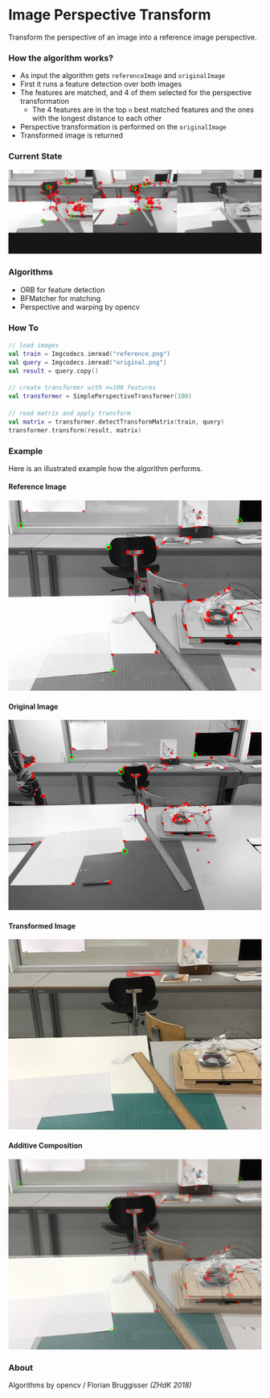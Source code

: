 # Image Perspective Transform
Transform the perspective of an image into a reference image perspective.

### How the algorithm works?
* As input the algorithm gets `referenceImage` and `originalImage`
* First it runs a feature detection over both images
* The features are matched, and 4 of them selected for the perspective transformation
    * The 4 features are in the top `n` best matched features and the ones with the longest distance to each other 
* Perspective transformation is performed on the `originalImage`
* Transformed image is returned

### Current State
![Current State](readme/current.jpg)

### Algorithms

* ORB for feature detection
* BFMatcher for matching
* Perspective and warping by opencv

### How To

```kotlin
// load images
val train = Imgcodecs.imread("reference.png")
val query = Imgcodecs.imread("original.png")
val result = query.copy()

// create transformer with n=100 features 
val transformer = SimplePerspectiveTransformer(100)

// read matrix and apply transform
val matrix = transformer.detectTransformMatrix(train, query)
transformer.transform(result, matrix)
```

### Example
Here is an illustrated example how the algorithm performs.

#### Reference Image
![Reference Image](data/result/reference.png)

#### Original Image
![Original Image](data/result/original.png)

#### Transformed Image
![Transformed Image](data/result/result.png)

#### Additive Composition
![Additive Composition](data/result/blend.png)

### About
Algorithms by opencv / Florian Bruggisser *(ZHdK 2018)*